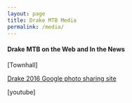 ```yaml
---
layout: page
title: Drake MTB Media
permalink: /media/
---
```


#### Drake MTB on the Web and In the News


[Townhall]

[Drake 2016 Google photo sharing site](https://goo.gl/photos/YpAmTJrjciYyz6YK7)


[youtube]

